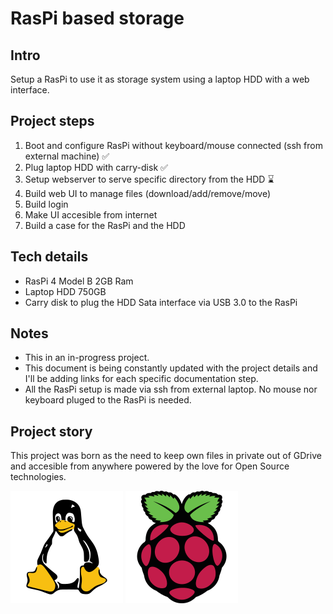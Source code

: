 # RasPi based storage

## Intro
Setup a RasPi to use it as storage system using a laptop HDD with a web interface.


## Project steps

1. Boot and configure RasPi without keyboard/mouse connected (ssh from external machine) ✅
2. Plug laptop HDD with carry-disk ✅
4. Setup webserver to serve specific directory from the HDD ⌛️
5. Build web UI to manage files (download/add/remove/move)
6. Build login
7. Make UI accesible from internet
8. Build a case for the RasPi and the HDD


## Tech details

- RasPi 4 Model B 2GB Ram
- Laptop HDD 750GB
- Carry disk to plug the HDD Sata interface via USB 3.0 to the RasPi

## Notes

- This in an in-progress project.
- This document is being constantly updated with the project details and I'll be adding links for each specific documentation step.
- All the RasPi setup is made via ssh from external laptop. No mouse nor keyboard pluged to the RasPi is needed.

## Project story

This project was born as the need to keep own files in private out of GDrive and accesible from anywhere powered by the love for Open Source technologies.

![Tux](/assets/tux.svg)
![RasPi](/assets/pi.svg)
